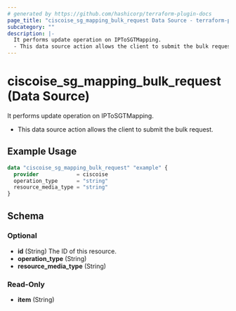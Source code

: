 ```yaml
---
# generated by https://github.com/hashicorp/terraform-plugin-docs
page_title: "ciscoise_sg_mapping_bulk_request Data Source - terraform-provider-ciscoise"
subcategory: ""
description: |-
  It performs update operation on IPToSGTMapping.
  - This data source action allows the client to submit the bulk request.
---
```


# ciscoise_sg_mapping_bulk_request (Data Source)

It performs update operation on IPToSGTMapping.

- This data source action allows the client to submit the bulk request.

## Example Usage

```terraform
data "ciscoise_sg_mapping_bulk_request" "example" {
  provider            = ciscoise
  operation_type      = "string"
  resource_media_type = "string"
}
```

<!-- schema generated by tfplugindocs -->
## Schema

### Optional

- **id** (String) The ID of this resource.
- **operation_type** (String)
- **resource_media_type** (String)

### Read-Only

- **item** (String)



